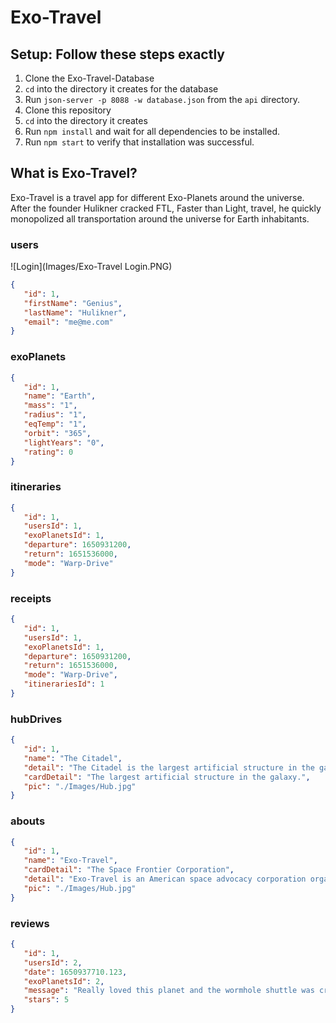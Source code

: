 # Exo-Travel

## Setup: Follow these steps exactly

1. Clone the Exo-Travel-Database
1. `cd` into the directory it creates for the database
1. Run `json-server -p 8088 -w database.json` from the `api` directory.
1. Clone this repository
1. `cd` into the directory it creates
1. Run `npm install` and wait for all dependencies to be installed.
1. Run `npm start` to verify that installation was successful.


## What is Exo-Travel?

Exo-Travel is a travel app for different Exo-Planets around the universe. After the founder Hulikner cracked FTL, Faster than Light, travel, he quickly monopolized all transportation around the universe for Earth inhabitants.


### users
![Login](Images/Exo-Travel Login.PNG)
```json
{ 
   "id": 1, 
   "firstName": "Genius", 
   "lastName": "Hulikner", 
   "email": "me@me.com" 
}
```

### exoPlanets

```json
{
   "id": 1,
   "name": "Earth",
   "mass": "1",
   "radius": "1",
   "eqTemp": "1",
   "orbit": "365",
   "lightYears": "0",
   "rating": 0
}
```

### itineraries

```json
{
   "id": 1,
   "usersId": 1,
   "exoPlanetsId": 1,
   "departure": 1650931200,
   "return": 1651536000,
   "mode": "Warp-Drive"
}
```
### receipts

```json
{
   "id": 1,
   "usersId": 1,
   "exoPlanetsId": 1,
   "departure": 1650931200,
   "return": 1651536000,
   "mode": "Warp-Drive",
   "itinerariesId": 1
}
```
### hubDrives

```json
{
   "id": 1,
   "name": "The Citadel",
   "detail": "The Citadel is the largest artificial structure in the galaxy, with a population of 13.2 million intelligent beings from across the Milky Way galaxy, and uses centrifugal force to create artificial gravity for its inhabitants. Initially, it was discovered by the asari and the salarians, the earliest post-Prothean races to discover the mass relays - megastructures scattered throughout the galaxy that facilitate FTL travel. Following this, an executive committee known as the Citadel Council was created, with the station functioning as the seat of galactic government. The Council holds great sway in the galaxy, and are recognized as an authority by most of explored space.",
   "cardDetail": "The largest artificial structure in the galaxy.",
   "pic": "./Images/Hub.jpg"
}
```
### abouts

```json
{
   "id": 1,
   "name": "Exo-Travel",
   "cardDetail": "The Space Frontier Corporation",
   "detail": "Exo-Travel is an American space advocacy corporation organized to promote the interests of increased involvement of the private sector, in collaboration with government, in the exploration and development of space. Its advocate members design and lead a collection of projects with goals that align to the organization's goals as described by its credo. Exo-Travel is an organization of people dedicated to opening the Space Frontier to human settlement. Our goals include protecting the Earths fragile biosphere and creating a freer and more prosperous life for each generation by using the unlimited energy and material resources of space. Our purpose is to unleash the power of free enterprise and lead a united humanity permanently into the Universe.",
   "pic": "./Images/Hub.jpg"
}
```
### reviews

```json
{
   "id": 1,
   "usersId": 2,
   "date": 1650937710.123,
   "exoPlanetsId": 2,
   "message": "Really loved this planet and the wormhole shuttle was crazy awesome!",
   "stars": 5
}
```

